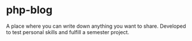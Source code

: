 # php-blog
A place where you can write down anything you want to share. Developed to test personal skills and fulfill a semester project.
